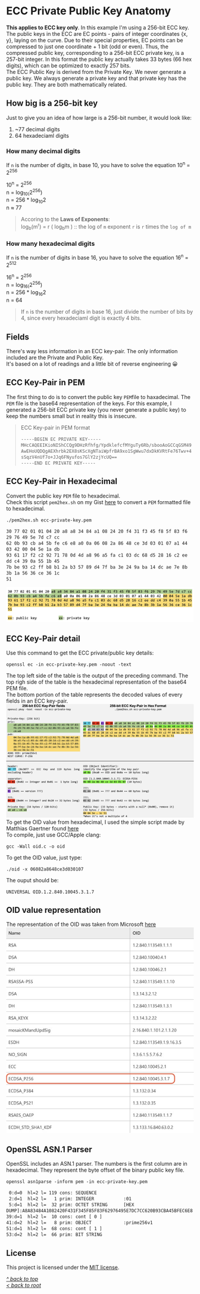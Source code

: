 # ECC Private Public Key Anatomy
**This applies to ECC key only**. In this example I'm using a 256-bit ECC key.  
The public keys in the ECC are EC points - pairs of integer coordinates {x, y}, laying on the curve. Due to their special properties, EC points can be compressed to just one coordinate + 1 bit (odd or even). Thus, the compressed public key, corresponding to a 256-bit ECC private key, is a 257-bit integer. In this format the public key actually takes 33 bytes (66 hex digits), which can be optimized to exactly 257 bits.  
The ECC Public Key is derived from the Private Key. We never generate a public key. We always generate a private key and that private key has the public key. They are both mathematically related.
## How big is a 256-bit key
Just to give you an idea of how large is a 256-bit number, it would look like:
1. ~77 decimal digits
2. 64 hexadeciaml digits

### How many decimal digits
If `n` is the number of digits, in base 10, you have to solve the equation 10<sup>n</sup> = 2<sup>256</sup>

10<sup>n</sup> = 2<sup>256</sup>  
n = log<sub>10(</sub>2<sup>256</sup>)  
n = 256 * log<sub>10</sub>2  
n ≈ 77  
>Accoring to the **Laws of Exponents**:  
>log<sub>b</sub>(m<sup>r</sup>) = r ( log<sub>b</sub>m ) :: the log of `m` exponent `r` is `r` times the `log of m`  

### How many hexadecimal digits
If `n` is the number of digits in base 16, you have to solve the equation 16<sup>n</sup> = 2<sup>512</sup>

16<sup>n</sup> = 2<sup>256</sup>  
n = log<sub>16(</sub>2<sup>256</sup>)  
n = 256 * log<sub>16</sub>2  
n = 64  
>If `n` is the number of digits in base 16, just divide the number of bits by 4, since every hexadeciaml digit is exactly 4 bits.  
## Fields
There's way less information in an ECC key-pair. The only information included are the Private and Public Key.  
It's based on a lot of readings and a little bit of reverse engineering 😀  
## ECC Key-Pair in PEM
The first thing to do is to convert the public key `PEM`file to haxadecimal. The `PEM` file is the base64 representation of the keys. For this example, I generated a 256-bit ECC private key (you never generate a public key) to keep the numbers small but in reality this is insecure.
>ECC Key-pair in PEM format
>```
>-----BEGIN EC PRIVATE KEY-----
>MHcCAQEEIKioNIShCCQg9DHzRfhfg/YpdklefcfMYguTy6Rb/sbooAoGCCqGSM49
>AwEHoUQDQgAEXhrbk2EX8sKScXgNTaiWpfrBA9xo1SgWwu7dxDkKVRtFe76Twv+4
>sSqzV4nUf7o+JJq6FNyufos7GlY2zjYcUQ==
>-----END EC PRIVATE KEY-----
>```
## ECC Key-Pair in Hexadecimal
Convert the public key `PEM` file to hexadecimal.  
Check this script `pem2hex.sh` on my Gist [here](https://gist.github.com/ddella/d07d5b827f3638e727bbf3dc1210d4a2) to convert a `PEM` formatted file to hexadecimal.
```shell
./pem2hex.sh ecc-private-key.pem
```
```
30 77 02 01 01 04 20 a8 a8 34 84 a1 08 24 20 f4 31 f3 45 f8 5f 83 f6 29 76 49 5e 7d c7 cc 
62 0b 93 cb a4 5b fe c6 e8 a0 0a 06 08 2a 86 48 ce 3d 03 01 07 a1 44 03 42 00 04 5e 1a db 
93 61 17 f2 c2 92 71 78 0d 4d a8 96 a5 fa c1 03 dc 68 d5 28 16 c2 ee dd c4 39 0a 55 1b 45 
7b be 93 c2 ff b8 b1 2a b3 57 89 d4 7f ba 3e 24 9a ba 14 dc ae 7e 8b 3b 1a 56 36 ce 36 1c 
51
```
![Alt text](/images/ecc-key-pair-hex.jpg "ECC key pair in hex format")  
## ECC Key-Pair detail
Use this command to get the ECC private/public key details:
```shell
openssl ec -in ecc-private-key.pem -noout -text
```
The top left side of the table is the output of the preceding command. The top righ side of the table is the hexadecimal representation of the base64 PEM file.  
The bottom portion of the table represents the decoded values of every fields in an ECC key-pair.  
![Alt text](/images/ecc-key-pair-detail.jpg "ECC key-pair detail")  
To get the OID value from hexadecimal, I used the simple script made by Matthias Gaertner found [here](https://www.rtner.de/software/oid.html)  
To compile, just use GCC/Apple clang:
```shell
gcc -Wall oid.c -o oid
```
To get the OID value, just type:
```shell
./oid -x 06082a8648ce3d030107 
```
The ouput should be:
```
UNIVERSAL OID.1.2.840.10045.3.1.7
```
## OID value representation
The representation of the OID was taken from Microsoft [here](https://learn.microsoft.com/en-us/openspecs/windows_protocols/ms-gpnap/ff1a8675-0008-408c-ba5f-686a10389adc)
![Alt text](/images/key-oid-ecc.jpg "Key pair OID")
## OpenSSL ASN.1 Parser
OpenSSL includes an ASN.1 parser. The numbers is the first column are in hexadecimal. They represent the byte offset of the binary public key file.
```shell
openssl asn1parse -inform pem -in ecc-private-key.pem
```
```
 0:d=0  hl=2 l= 119 cons: SEQUENCE
 2:d=1  hl=2 l=   1 prim: INTEGER           :01
 5:d=1  hl=2 l=  32 prim: OCTET STRING      [HEX DUMP]:A8A83484A1082420F431F345F85F83F62976495E7DC7CC620B93CBA45BFEC6E8
39:d=1  hl=2 l=  10 cons: cont [ 0 ]
41:d=2  hl=2 l=   8 prim: OBJECT            :prime256v1
51:d=1  hl=2 l=  68 cons: cont [ 1 ]
53:d=2  hl=2 l=  66 prim: BIT STRING
```
## License
This project is licensed under the [MIT license](/LICENSE).

[_^ back to top_](#ECC-Private-Public-Key-Anatomy)  
[_< back to root_](../../../)
